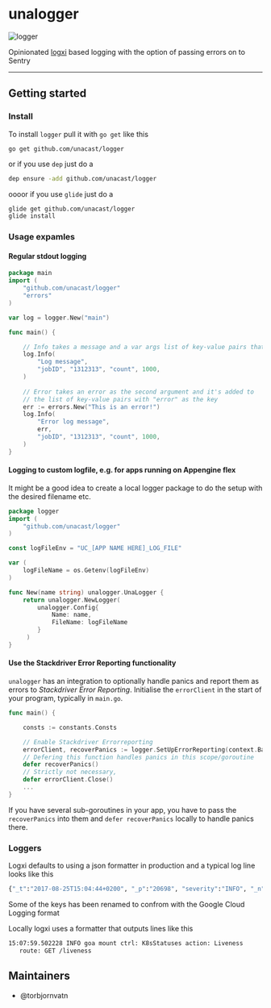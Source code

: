 # unalogger

![logger](https://media.giphy.com/media/XnTVnapqHPw9W/giphy.gif)

Opinionated [logxi](https://github.com/mgutz/logxi) based logging with the option of passing errors on to Sentry 

----

## Getting started
### Install

To install `logger` pull it with `go get` like this

`go get github.com/unacast/logger`

or if you use `dep` just do a
```bash
dep ensure -add github.com/unacast/logger
```
oooor if you use `glide` just do a 

```bash
glide get github.com/unacast/logger
glide install
```

### Usage expamles

#### Regular stdout logging

```go
package main
import (
    "github.com/unacast/logger"
    "errors"
)

var log = logger.New("main")

func main() {

    // Info takes a message and a var args list of key-value pairs that are 
    log.Info(
        "Log message",
        "jobID", "1312313", "count", 1000,
    )
    
    // Error takes an error as the second argument and it's added to 
    // the list of key-value pairs with "error" as the key 
    err := errors.New("This is an error!")
    log.Info(
        "Error log message",
        err,
        "jobID", "1312313", "count", 1000,
    )
}
```

#### Logging to custom logfile, e.g. for apps running on Appengine flex
It might be a good idea to create a local logger package to do the setup with the desired filename etc.

```go
package logger
import (
    "github.com/unacast/logger"
)

const logFileEnv = "UC_[APP NAME HERE]_LOG_FILE"

var (
	logFileName = os.Getenv(logFileEnv)
)

func New(name string) unalogger.UnaLogger {
	return unalogger.NewLogger(
        unalogger.Config{
            Name: name, 
            FileName: logFileName
        }
     )
}
```

#### Use the Stackdriver Error Reporting functionality
`unalogger` has an integration to optionally handle panics and report them as errors to *Stackdriver Error Reporting*.
Initialise the `errorClient` in the start of your program, typically in `main.go`.
```go
func main() {

	consts := constants.Consts

	// Enable Stackdriver Errorreporting
	errorClient, recoverPanics := logger.SetUpErrorReporting(context.Background(), consts.Project, "shipit", consts.GitSha)
    // Defering this function handles panics in this scope/goroutine
	defer recoverPanics()
    // Strictly not necessary, 
	defer errorClient.Close()
    ...
}
```
If you have several sub-goroutines in your app, you have to pass the `recoverPanics` into them and `defer recoverPanics` locally to handle panics there.

### Loggers

Logxi defaults to using a json formatter in production and a typical log line looks like this
```bash
{"_t":"2017-08-25T15:04:44+0200", "_p":"20698", "severity":"INFO", "_n":"main", "message":"The service has successfully launched"}
```
Some of the keys has been renamed to confrom with the Google Cloud Logging format

Locally logxi uses a formatter that outputs lines like this
```bash
15:07:59.502228 INFO goa mount ctrl: K8sStatuses action: Liveness
   route: GET /liveness
```

## Maintainers 
 - @torbjornvatn 
